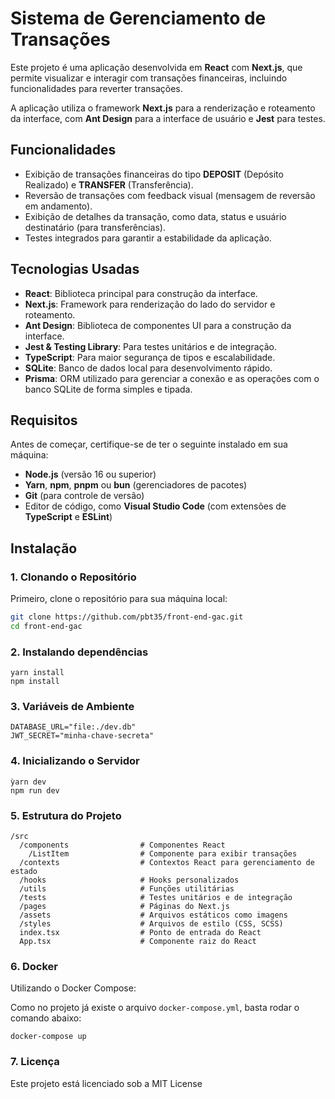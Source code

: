 # Sistema de Gerenciamento de Transações

Este projeto é uma aplicação desenvolvida em **React** com **Next.js**, que permite visualizar e interagir com transações financeiras, incluindo funcionalidades para reverter transações.

A aplicação utiliza o framework **Next.js** para a renderização e roteamento da interface, com **Ant Design** para a interface de usuário e **Jest** para testes.

## Funcionalidades

- Exibição de transações financeiras do tipo **DEPOSIT** (Depósito Realizado) e **TRANSFER** (Transferência).
- Reversão de transações com feedback visual (mensagem de reversão em andamento).
- Exibição de detalhes da transação, como data, status e usuário destinatário (para transferências).
- Testes integrados para garantir a estabilidade da aplicação.

## Tecnologias Usadas

- **React**: Biblioteca principal para construção da interface.
- **Next.js**: Framework para renderização do lado do servidor e roteamento.
- **Ant Design**: Biblioteca de componentes UI para a construção da interface.
- **Jest & Testing Library**: Para testes unitários e de integração.
- **TypeScript**: Para maior segurança de tipos e escalabilidade.
- **SQLite**: Banco de dados local para desenvolvimento rápido.
- **Prisma**: ORM utilizado para gerenciar a conexão e as operações com o banco SQLite de forma simples e tipada.



## Requisitos

Antes de começar, certifique-se de ter o seguinte instalado em sua máquina:

- **Node.js** (versão 16 ou superior)
- **Yarn**, **npm**, **pnpm** ou **bun** (gerenciadores de pacotes)
- **Git** (para controle de versão)
- Editor de código, como **Visual Studio Code** (com extensões de **TypeScript** e **ESLint**)

## Instalação

### 1. Clonando o Repositório

Primeiro, clone o repositório para sua máquina local:

```bash
git clone https://github.com/pbt35/front-end-gac.git
cd front-end-gac
```

### 2. Instalando dependências

```
yarn install
npm install
```

### 3. Variáveis de Ambiente
```
DATABASE_URL="file:./dev.db"
JWT_SECRET="minha-chave-secreta"
```

### 4. Inicializando o Servidor

```
ỳarn dev
npm run dev
```

### 5. Estrutura do Projeto

```
/src
  /components                # Componentes React
    /ListItem                # Componente para exibir transações
  /contexts                  # Contextos React para gerenciamento de estado
  /hooks                     # Hooks personalizados
  /utils                     # Funções utilitárias
  /tests                     # Testes unitários e de integração
  /pages                     # Páginas do Next.js
  /assets                    # Arquivos estáticos como imagens
  /styles                    # Arquivos de estilo (CSS, SCSS)
  index.tsx                  # Ponto de entrada do React
  App.tsx                    # Componente raiz do React
```

### 6. Docker 
Utilizando o Docker Compose:

Como no projeto já existe o arquivo ```docker-compose.yml```, basta rodar o comando abaixo: 

```
docker-compose up
```

### 7. Licença

Este projeto está licenciado sob a MIT License







